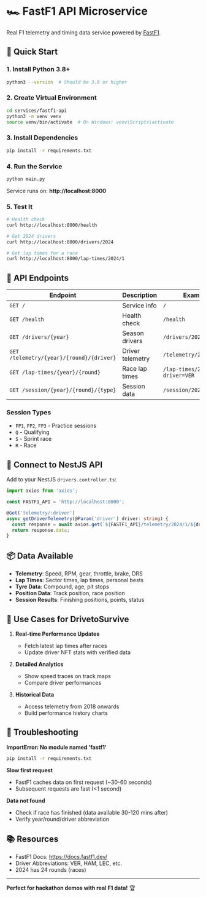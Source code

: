 # 🏎️ FastF1 API Microservice

Real F1 telemetry and timing data service powered by [FastF1](https://docs.fastf1.dev/).

## 🚀 Quick Start

### 1. Install Python 3.8+

```bash
python3 --version  # Should be 3.8 or higher
```

### 2. Create Virtual Environment

```bash
cd services/fastf1-api
python3 -m venv venv
source venv/bin/activate  # On Windows: venv\Scripts\activate
```

### 3. Install Dependencies

```bash
pip install -r requirements.txt
```

### 4. Run the Service

```bash
python main.py
```

Service runs on: **http://localhost:8000**

### 5. Test It

```bash
# Health check
curl http://localhost:8000/health

# Get 2024 drivers
curl http://localhost:8000/drivers/2024

# Get lap times for a race
curl http://localhost:8000/lap-times/2024/1
```

## 📡 API Endpoints

| Endpoint | Description | Example |
|----------|-------------|---------|
| `GET /` | Service info | `/` |
| `GET /health` | Health check | `/health` |
| `GET /drivers/{year}` | Season drivers | `/drivers/2024` |
| `GET /telemetry/{year}/{round}/{driver}` | Driver telemetry | `/telemetry/2024/1/VER` |
| `GET /lap-times/{year}/{round}` | Race lap times | `/lap-times/2024/1?driver=VER` |
| `GET /session/{year}/{round}/{type}` | Session data | `/session/2024/1/R` |

### Session Types
- `FP1`, `FP2`, `FP3` - Practice sessions
- `Q` - Qualifying
- `S` - Sprint race
- `R` - Race

## 🔌 Connect to NestJS API

Add to your NestJS `drivers.controller.ts`:

```typescript
import axios from 'axios';

const FASTF1_API = 'http://localhost:8000';

@Get('telemetry/:driver')
async getDriverTelemetry(@Param('driver') driver: string) {
  const response = await axios.get(`${FASTF1_API}/telemetry/2024/1/${driver}`);
  return response.data;
}
```

## 📦 Data Available

- **Telemetry**: Speed, RPM, gear, throttle, brake, DRS
- **Lap Times**: Sector times, lap times, personal bests
- **Tyre Data**: Compound, age, pit stops
- **Position Data**: Track position, race position
- **Session Results**: Finishing positions, points, status

## 🎯 Use Cases for DrivetoSurvive

1. **Real-time Performance Updates**
   - Fetch latest lap times after races
   - Update driver NFT stats with verified data

2. **Detailed Analytics**
   - Show speed traces on track maps
   - Compare driver performances

3. **Historical Data**
   - Access telemetry from 2018 onwards
   - Build performance history charts

## 🐛 Troubleshooting

**ImportError: No module named 'fastf1'**
```bash
pip install -r requirements.txt
```

**Slow first request**
- FastF1 caches data on first request (~30-60 seconds)
- Subsequent requests are fast (<1 second)

**Data not found**
- Check if race has finished (data available 30-120 mins after)
- Verify year/round/driver abbreviation

## 📚 Resources

- FastF1 Docs: https://docs.fastf1.dev/
- Driver Abbreviations: VER, HAM, LEC, etc.
- 2024 has 24 rounds (races)

---

**Perfect for hackathon demos with real F1 data!** 🏆

